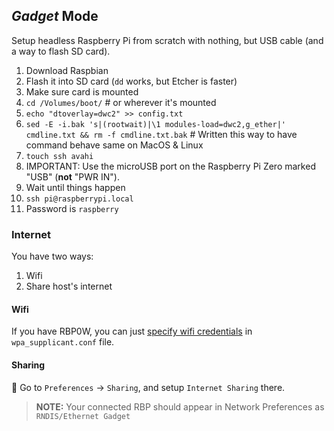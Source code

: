 ## _Gadget_ Mode

Setup headless Raspberry Pi from scratch with nothing, but USB cable (and a way to flash SD card).

1. Download Raspbian
1. Flash it into SD card (`dd` works, but Etcher is faster)
1. Make sure card is mounted
1. `cd /Volumes/boot/` # or wherever it's mounted
1. `echo "dtoverlay=dwc2" >> config.txt`
1. `sed -E -i.bak 's|(rootwait)|\1 modules-load=dwc2,g_ether|' cmdline.txt && rm -f cmdline.txt.bak` # Written this way to have command behave same on MacOS & Linux
1. `touch ssh avahi`
1. IMPORTANT: Use the microUSB port on the Raspberry Pi Zero marked "USB" (**not** "PWR IN").
1. Wait until things happen
1. `ssh pi@raspberrypi.local`
1. Password is `raspberry`


### Internet

You have two ways:

1. Wifi
1. Share host's internet

#### Wifi

If you have RBP0W, you can just [specify wifi credentials][wifi] in `wpa_supplicant.conf` file.

[wifi]: https://www.raspberrypi.org/documentation/configuration/wireless/wireless-cli.md


#### Sharing

🍏 Go to `Preferences` -> `Sharing`, and setup `Internet Sharing` there.

> **NOTE:** Your connected RBP should appear in Network Preferences as `RNDIS/Ethernet Gadget` 
